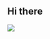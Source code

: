 ## Hi there 
![](https://user-images.githubusercontent.com/74038190/235224431-e8c8c12e-6826-47f1-89fb-2ddad83b3abf.gif)

<!--
**vatsal-06/vatsal-06** is a ✨ _special_ ✨ repository because its `README.md` (this file) appears on your GitHub profile.

Here are some ideas to get you started:

- 🔭 I’m currently working on ...
- 🌱 I’m currently learning ...
- 👯 I’m looking to collaborate on ...
- 🤔 I’m looking for help with ...
- 💬 Ask me about ...
- 📫 How to reach me: ...
- 😄 Pronouns: ...
- ⚡ Fun fact: ...
-->
